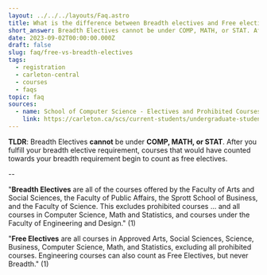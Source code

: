 ```yaml
---
layout: ../../../layouts/Faq.astro
title: What is the difference between Breadth electives and Free electives?
short_answer: Breadth Electives cannot be under COMP, MATH, or STAT. After you furfill your breadth elective requirement, courses that would have counted towards your breadth requirement begin to count as free electives.
date: 2023-09-02T00:00:00.000Z
draft: false
slug: faq/free-vs-breadth-electives
tags:
  - registration
  - carleton-central
  - courses
  - faqs
topic: faq
sources:
  - name: School of Computer Science - Electives and Prohibited Courses
    link: https://carleton.ca/scs/current-students/undergraduate-students/help-selecting-courses/electives-and-prohibited-courses-2/
---
```


**TLDR**: Breadth Electives **cannot** be under **COMP, MATH, or STAT**. After you fulfill your breadth elective requirement, courses that would have counted towards your breadth requirement begin to count as free electives.

--

"**Breadth Electives** are all of the courses offered by the Faculty of Arts and Social Sciences, the Faculty of Public Affairs, the Sprott School of Business, and the Faculty of Science. This excludes prohibited courses ... and all courses in Computer Science, Math and Statistics, and courses under the Faculty of Engineering and Design." (1)

"**Free Electives** are all courses in Approved Arts, Social Sciences, Science, Business, Computer Science, Math, and Statistics, excluding all prohibited courses. Engineering courses can also count as Free Electives, but never Breadth." (1)
